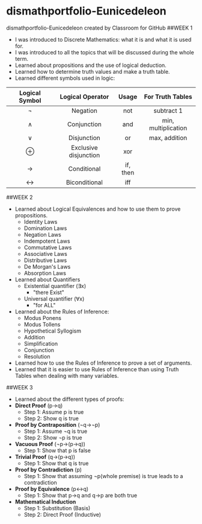 # dismathportfolio-Eunicedeleon
dismathportfolio-Eunicedeleon created by Classroom for GitHub
##WEEK 1

- I was introduced to Discrete Mathematics: what it is and what it is used for.
- I was introduced to all the topics that will be discussed during the whole term.
- Learned about propositions and the use of logical deduction.
- Learned how to determine truth values and make a truth table.
- Learned different symbols used in logic:

| Logical Symbol  |  Logical Operator | Usage | For Truth Tables |
| :-----: |:-------:|:-----:|:-----:|
| ¬ |Negation | not | subtract 1|
| ∧ | Conjunction | and | min, multiplication |
| ∨ | Disjunction | or | max, addition |
| ⊕ | Exclusive disjunction | xor | 
| → | Conditional | if, then |
| ↔ | Biconditional | iff |


##WEEK 2

- Learned about Logical Equivalences and how to use them to prove propositions.
  - Identity Laws
  - Domination Laws
  - Negation Laws
  - Indempotent Laws
  - Commutative Laws
  - Associative Laws
  - Distributive Laws
  - De Morgan's Laws
  - Absorption Laws
- Learned about Quantifiers
  - Existential quantifier (∃x)
     - "there Exist" 
  - Universal quantifier (∀x)
     - "for ALL"
- Learned about the Rules of Inference:
  - Modus Ponens
  - Modus Tollens
  - Hypothetical Syllogism
  - Addition
  - Simplification
  - Conjunction
  - Resolution
- Learned how to use the Rules of Inference to prove a set of arguments.
- Learned that it is easier to use Rules of Inference than using Truth Tables when dealing with many variables.

##WEEK 3

- Learned about the different types of proofs:
 - **Direct Proof** (p→q) 
   - Step 1: Assume p is true
    - Step 2: Show q is true
 - **Proof by Contraposition** (¬q→¬p)
   - Step 1: Assume ¬q is true
    - Step 2: Show ¬p is true
 - **Vacuous Proof** (¬p→(p→q)) 
   - Step 1: Show that p is false
 - **Trivial Proof** (q→(p→q))
   - Step 1: Show that q is true
 - **Proof by Contradiction** (p) 
   - Step 1: Show that assuming ¬p(whole premise) is true leads to a contradiction 
 - **Proof by Equivalence** (p↔q)
   - Step 1: Show that p→q and q→p are both true
 - **Mathematical Induction**
   - Step 1: Substitution (Basis) 
    - Step 2: Direct Proof (Inductive) 
